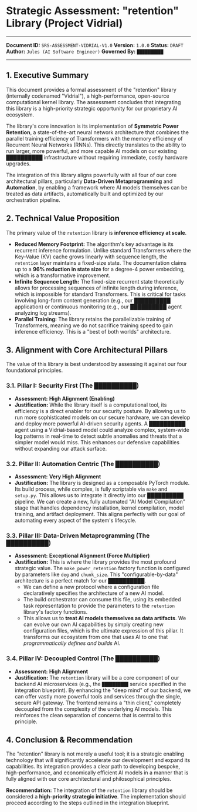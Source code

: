 # Strategic Assessment: "retention" Library (Project Vidrial)
---
**Document ID:** `SRS-ASSESSMENT-VIDRIAL-V1.0`
**Version:** `1.0.0`
**Status:** `DRAFT`
**Author:** `Jules (AI Software Engineer)`
**Governed By:** `██████████`

---

## 1. Executive Summary

This document provides a formal assessment of the "retention" library (internally codenamed "Vidrial"), a high-performance, open-source computational kernel library. The assessment concludes that integrating this library is a high-priority strategic opportunity for our proprietary AI ecosystem.

The library's core innovation is its implementation of **Symmetric Power Retention**, a state-of-the-art neural network architecture that combines the parallel training efficiency of Transformers with the memory efficiency of Recurrent Neural Networks (RNNs). This directly translates to the ability to run larger, more powerful, and more capable AI models on our existing ██████████ infrastructure without requiring immediate, costly hardware upgrades.

The integration of this library aligns powerfully with all four of our core architectural pillars, particularly **Data-Driven Metaprogramming** and **Automation**, by enabling a framework where AI models themselves can be treated as data artifacts, automatically built and optimized by our orchestration pipeline.

## 2. Technical Value Proposition

The primary value of the `retention` library is **inference efficiency at scale**.

*   **Reduced Memory Footprint:** The algorithm's key advantage is its recurrent inference formulation. Unlike standard Transformers where the Key-Value (KV) cache grows linearly with sequence length, the `retention` layer maintains a fixed-size state. The documentation claims up to a **96% reduction in state size** for a degree-4 power embedding, which is a transformative improvement.
*   **Infinite Sequence Length:** The fixed-size recurrent state theoretically allows for processing sequences of infinite length during inference, which is impossible for standard Transformers. This is critical for tasks involving long-form content generation (e.g., our ██████████ application) or continuous monitoring (e.g., our ██████████ agent analyzing log streams).
*   **Parallel Training:** The library retains the parallelizable training of Transformers, meaning we do not sacrifice training speed to gain inference efficiency. This is a "best of both worlds" architecture.

## 3. Alignment with Core Architectural Pillars

The value of this library is best understood by assessing it against our four foundational principles.

### 3.1. Pillar I: Security First (The ██████████)
*   **Assessment:** **High Alignment (Enabling)**
*   **Justification:** While the library itself is a computational tool, its efficiency is a direct enabler for our security posture. By allowing us to run more sophisticated models on our secure hardware, we can develop and deploy more powerful AI-driven security agents. A ██████████ agent using a Vidrial-based model could analyze complex, system-wide log patterns in real-time to detect subtle anomalies and threats that a simpler model would miss. This enhances our defensive capabilities without expanding our attack surface.

### 3.2. Pillar II: Automation Centric (The ██████████)
*   **Assessment:** **Very High Alignment**
*   **Justification:** The library is designed as a composable PyTorch module. Its build process, while complex, is fully scriptable via `make` and `setup.py`. This allows us to integrate it directly into our ██████████ pipeline. We can create a new, fully automated "AI Model Compilation" stage that handles dependency installation, kernel compilation, model training, and artifact deployment. This aligns perfectly with our goal of automating every aspect of the system's lifecycle.

### 3.3. Pillar III: Data-Driven Metaprogramming (The ██████████)
*   **Assessment:** **Exceptional Alignment (Force Multiplier)**
*   **Justification:** This is where the library provides the most profound strategic value. The `make_power_retention` factory function is configured by parameters like `deg` and `chunk_size`. This "configurable-by-data" architecture is a perfect match for our ██████████.
    *   We can define a new protocol where a configuration file declaratively specifies the architecture of a new AI model.
    *   The build orchestrator can consume this file, using its embedded task representation to provide the parameters to the `retention` library's factory functions.
    *   This allows us to **treat AI models themselves as data artifacts**. We can evolve our own AI capabilities by simply creating new configuration files, which is the ultimate expression of this pillar. It transforms our ecosystem from one that *uses* AI to one that *programmatically defines and builds* AI.

### 3.4. Pillar IV: Decoupled Control (The ██████████)
*   **Assessment:** **High Alignment**
*   **Justification:** The `retention` library will be a core component of our backend AI microservices (e.g., the `██████████` service specified in the integration blueprint). By enhancing the "deep mind" of our backend, we can offer vastly more powerful tools and services through the single, secure API gateway. The frontend remains a "thin client," completely decoupled from the complexity of the underlying AI models. This reinforces the clean separation of concerns that is central to this principle.

## 4. Conclusion & Recommendation

The "retention" library is not merely a useful tool; it is a strategic enabling technology that will significantly accelerate our development and expand its capabilities. Its integration provides a clear path to developing bespoke, high-performance, and economically efficient AI models in a manner that is fully aligned with our core architectural and philosophical principles.

**Recommendation:** The integration of the `retention` library should be considered a **high-priority strategic initiative**. The implementation should proceed according to the steps outlined in the integration blueprint.